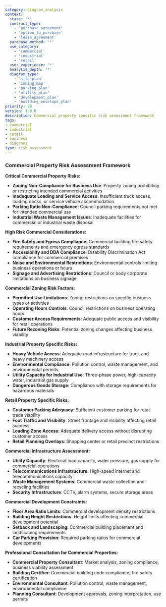 ```yaml
---
category: diagram_analysis
context:
  state: '*'
  contract_type: 
    - 'purchase_agreement'
    - 'option_to_purchase'
    - 'lease_agreement'
  purchase_method: '*'
  use_category: 
    - 'commercial'
    - 'industrial'
    - 'retail'
  user_experience: '*'
  analysis_depth: '*'
  diagram_type:
    - 'site_plan'
    - 'zoning_map'
    - 'parking_plan'
    - 'utility_plan'
    - 'development_plan'
    - 'building_envelope_plan'
priority: 88
version: 1.0.0
description: Commercial property specific risk assessment framework
tags:
- commercial
- industrial
- retail
- business
- diagrams
type: risk_assessment
---
```


### Commercial Property Risk Assessment Framework

**Critical Commercial Property Risks:**
- **Zoning Non-Compliance for Business Use**: Property zoning prohibiting or restricting intended commercial activities
- **Inadequate Loading and Service Access**: Insufficient truck access, loading docks, or service vehicle accommodation
- **Parking Ratio Non-Compliance**: Council parking requirements not met for intended commercial use
- **Industrial Waste Management Issues**: Inadequate facilities for commercial or industrial waste disposal

**High Risk Commercial Considerations:**
- **Fire Safety and Egress Compliance**: Commercial building fire safety requirements and emergency egress standards
- **Accessibility and DDA Compliance**: Disability Discrimination Act compliance for commercial premises
- **Noise and Environmental Restrictions**: Environmental controls limiting business operations or hours
- **Signage and Advertising Restrictions**: Council or body corporate limitations on business signage

**Commercial Zoning Risk Factors:**
- **Permitted Use Limitations**: Zoning restrictions on specific business types or activities
- **Operating Hours Controls**: Council restrictions on business operating hours
- **Customer Access Requirements**: Adequate public access and visibility for retail operations
- **Future Rezoning Risks**: Potential zoning changes affecting business viability

**Industrial Property Specific Risks:**
- **Heavy Vehicle Access**: Adequate road infrastructure for truck and heavy machinery access
- **Environmental Compliance**: Pollution control, waste management, and environmental permits
- **Utility Capacity for Industrial Use**: Three-phase power, high-capacity water, industrial gas supply
- **Dangerous Goods Storage**: Compliance with storage requirements for hazardous materials

**Retail Property Specific Risks:**
- **Customer Parking Adequacy**: Sufficient customer parking for retail trade viability
- **Foot Traffic and Visibility**: Street frontage and visibility affecting retail success
- **Loading Zone Access**: Adequate delivery access without disrupting customer access
- **Retail Planning Overlays**: Shopping center or retail precinct restrictions

**Commercial Infrastructure Assessment:**
- **Utility Capacity**: Electrical load capacity, water pressure, gas supply for commercial operations
- **Telecommunications Infrastructure**: High-speed internet and telecommunications capacity
- **Waste Management Systems**: Commercial waste collection and recycling facilities
- **Security Infrastructure**: CCTV, alarm systems, secure storage areas

**Commercial Development Constraints:**
- **Floor Area Ratio Limits**: Commercial development density restrictions
- **Building Height Restrictions**: Height limits affecting commercial development potential
- **Setback and Landscaping**: Commercial building placement and landscaping requirements
- **Car Parking Provision**: Required parking ratios for commercial developments

**Professional Consultation for Commercial Properties:**
- **Commercial Property Consultant**: Market analysis, zoning compliance, business viability assessment
- **Building Certifier**: Commercial building code compliance, fire safety certification
- **Environmental Consultant**: Pollution control, waste management, environmental compliance
- **Planning Consultant**: Development approvals, zoning interpretation, use permits
